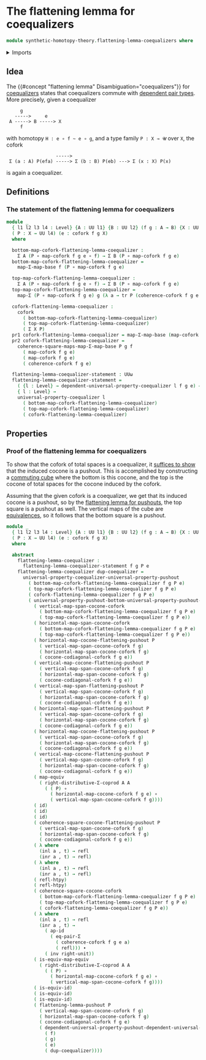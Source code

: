# The flattening lemma for coequalizers

```agda
module synthetic-homotopy-theory.flattening-lemma-coequalizers where
```

<details><summary>Imports</summary>

```agda
open import foundation.action-on-identifications-functions
open import foundation.coproduct-types
open import foundation.dependent-pair-types
open import foundation.equality-dependent-pair-types
open import foundation.equivalences
open import foundation.function-types
open import foundation.functoriality-dependent-pair-types
open import foundation.homotopies
open import foundation.identity-types
open import foundation.transport-along-identifications
open import foundation.type-arithmetic-coproduct-types
open import foundation.universe-levels

open import synthetic-homotopy-theory.coforks
open import synthetic-homotopy-theory.dependent-universal-property-coequalizers
open import synthetic-homotopy-theory.flattening-lemma-pushouts
open import synthetic-homotopy-theory.universal-property-coequalizers
open import synthetic-homotopy-theory.universal-property-pushouts
```

</details>

## Idea

The {{#concept "flattening lemma" Disambiguation="coequalizers"}} for
[coequalizers](synthetic-homotopy-theory.coequalizers.md) states that
coequalizers commute with
[dependent pair types](foundation.dependent-pair-types.md). More precisely,
given a coequalizer

```text
     g
   ----->     e
 A -----> B -----> X
     f
```

with homotopy `H : e ∘ f ~ e ∘ g`, and a type family `P : X → 𝓤` over `X`, the
cofork

```text
                  ----->
 Σ (a : A) P(efa) -----> Σ (b : B) P(eb) ---> Σ (x : X) P(x)
```

is again a coequalizer.

## Definitions

### The statement of the flattening lemma for coequalizers

```agda
module _
  { l1 l2 l3 l4 : Level} {A : UU l1} {B : UU l2} (f g : A → B) {X : UU l3}
  ( P : X → UU l4) (e : cofork f g X)
  where

  bottom-map-cofork-flattening-lemma-coequalizer :
    Σ A (P ∘ map-cofork f g e ∘ f) → Σ B (P ∘ map-cofork f g e)
  bottom-map-cofork-flattening-lemma-coequalizer =
    map-Σ-map-base f (P ∘ map-cofork f g e)

  top-map-cofork-flattening-lemma-coequalizer :
    Σ A (P ∘ map-cofork f g e ∘ f) → Σ B (P ∘ map-cofork f g e)
  top-map-cofork-flattening-lemma-coequalizer =
    map-Σ (P ∘ map-cofork f g e) g (λ a → tr P (coherence-cofork f g e a))

  cofork-flattening-lemma-coequalizer :
    cofork
      ( bottom-map-cofork-flattening-lemma-coequalizer)
      ( top-map-cofork-flattening-lemma-coequalizer)
      ( Σ X P)
  pr1 cofork-flattening-lemma-coequalizer = map-Σ-map-base (map-cofork f g e) P
  pr2 cofork-flattening-lemma-coequalizer =
    coherence-square-maps-map-Σ-map-base P g f
      ( map-cofork f g e)
      ( map-cofork f g e)
      ( coherence-cofork f g e)

  flattening-lemma-coequalizer-statement : UUω
  flattening-lemma-coequalizer-statement =
    ( {l : Level} → dependent-universal-property-coequalizer l f g e) →
    { l : Level} →
    universal-property-coequalizer l
      ( bottom-map-cofork-flattening-lemma-coequalizer)
      ( top-map-cofork-flattening-lemma-coequalizer)
      ( cofork-flattening-lemma-coequalizer)
```

## Properties

### Proof of the flattening lemma for coequalizers

To show that the cofork of total spaces is a coequalizer, it
[suffices to show](synthetic-homotopy-theory.universal-property-coequalizers.md)
that the induced cocone is a pushout. This is accomplished by constructing a
[commuting cube](foundation.commuting-cubes-of-maps.md) where the bottom is this
cocone, and the top is the cocone of total spaces for the cocone induced by the
cofork.

Assuming that the given cofork is a coequalizer, we get that its induced cocone
is a pushout, so by the
[flattening lemma for pushouts](synthetic-homotopy-theory.flattening-lemma-pushouts.md),
the top square is a pushout as well. The vertical maps of the cube are
[equivalences](foundation.equivalences.md), so it follows that the bottom square
is a pushout.

```agda
module _
  { l1 l2 l3 l4 : Level} {A : UU l1} {B : UU l2} (f g : A → B) {X : UU l3}
  ( P : X → UU l4) (e : cofork f g X)
  where

  abstract
    flattening-lemma-coequalizer :
      flattening-lemma-coequalizer-statement f g P e
    flattening-lemma-coequalizer dup-coequalizer =
      universal-property-coequalizer-universal-property-pushout
        ( bottom-map-cofork-flattening-lemma-coequalizer f g P e)
        ( top-map-cofork-flattening-lemma-coequalizer f g P e)
        ( cofork-flattening-lemma-coequalizer f g P e)
        ( universal-property-pushout-bottom-universal-property-pushout-top-cube-is-equiv
          ( vertical-map-span-cocone-cofork
            ( bottom-map-cofork-flattening-lemma-coequalizer f g P e)
            ( top-map-cofork-flattening-lemma-coequalizer f g P e))
          ( horizontal-map-span-cocone-cofork
            ( bottom-map-cofork-flattening-lemma-coequalizer f g P e)
            ( top-map-cofork-flattening-lemma-coequalizer f g P e))
          ( horizontal-map-cocone-flattening-pushout P
            ( vertical-map-span-cocone-cofork f g)
            ( horizontal-map-span-cocone-cofork f g)
            ( cocone-codiagonal-cofork f g e))
          ( vertical-map-cocone-flattening-pushout P
            ( vertical-map-span-cocone-cofork f g)
            ( horizontal-map-span-cocone-cofork f g)
            ( cocone-codiagonal-cofork f g e))
          ( vertical-map-span-flattening-pushout P
            ( vertical-map-span-cocone-cofork f g)
            ( horizontal-map-span-cocone-cofork f g)
            ( cocone-codiagonal-cofork f g e))
          ( horizontal-map-span-flattening-pushout P
            ( vertical-map-span-cocone-cofork f g)
            ( horizontal-map-span-cocone-cofork f g)
            ( cocone-codiagonal-cofork f g e))
          ( horizontal-map-cocone-flattening-pushout P
            ( vertical-map-span-cocone-cofork f g)
            ( horizontal-map-span-cocone-cofork f g)
            ( cocone-codiagonal-cofork f g e))
          ( vertical-map-cocone-flattening-pushout P
            ( vertical-map-span-cocone-cofork f g)
            ( horizontal-map-span-cocone-cofork f g)
            ( cocone-codiagonal-cofork f g e))
          ( map-equiv
            ( right-distributive-Σ-coprod A A
              ( ( P) ∘
                ( horizontal-map-cocone-cofork f g e) ∘
                ( vertical-map-span-cocone-cofork f g))))
          ( id)
          ( id)
          ( id)
          ( coherence-square-cocone-flattening-pushout P
            ( vertical-map-span-cocone-cofork f g)
            ( horizontal-map-span-cocone-cofork f g)
            ( cocone-codiagonal-cofork f g e))
          ( λ where
            (inl a , t) → refl
            (inr a , t) → refl)
          ( λ where
            (inl a , t) → refl
            (inr a , t) → refl)
          ( refl-htpy)
          ( refl-htpy)
          ( coherence-square-cocone-cofork
            ( bottom-map-cofork-flattening-lemma-coequalizer f g P e)
            ( top-map-cofork-flattening-lemma-coequalizer f g P e)
            ( cofork-flattening-lemma-coequalizer f g P e))
          ( λ where
            (inl a , t) → refl
            (inr a , t) →
              ( ap-id
                ( eq-pair-Σ
                  ( coherence-cofork f g e a)
                  ( refl))) ∙
              ( inv right-unit))
          ( is-equiv-map-equiv
            ( right-distributive-Σ-coprod A A
              ( ( P) ∘
                ( horizontal-map-cocone-cofork f g e) ∘
                ( vertical-map-span-cocone-cofork f g))))
          ( is-equiv-id)
          ( is-equiv-id)
          ( is-equiv-id)
          ( flattening-lemma-pushout P
            ( vertical-map-span-cocone-cofork f g)
            ( horizontal-map-span-cocone-cofork f g)
            ( cocone-codiagonal-cofork f g e)
            ( dependent-universal-property-pushout-dependent-universal-property-coequalizer
              ( f)
              ( g)
              ( e)
              ( dup-coequalizer))))
```

